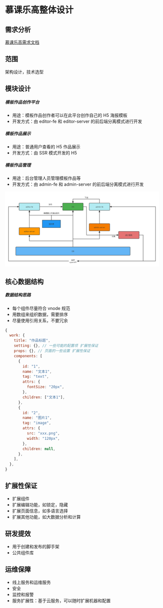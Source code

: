 # 慕课乐高整体设计

## 需求分析

[慕课乐高需求文档](https://www.yuque.com/books/share/af79538c-09eb-4ddd-bfb7-599816c233bf)

## 范围

架构设计，技术选型

## 模块设计

##### 模板作品创作平台

- 用途：模板作品创作者可以在此平台创作自己的 H5 海报模板
- 开发方式：由 editor-fe 和 editor-server 的前后端分离模式进行开发

##### 模板作品展示

- 用途：普通用户查看的 H5 作品展示
- 开发方式：由 SSR 模式开发的 H5

##### 模板作品管理

- 用途：后台管理人员管理模板作品等
- 开发方式：由 admin-fe 和 admin-server 的前后端分离模式进行开发

![项目模块关](./images/01_项目模块关系.png)

## 核心数据结构

##### 数据结构思路

- 每个组件尽量符合 vnode 规范
- 用数组来组织数据，需要排序
- 尽量使用引用关系，不要冗余

```js
{
  work: {
    title: "作品标题",
    setting: {}, // 一些可能的配置项 扩展性保证
    props: {}, // 页面的一些设置 扩展性保证
    components: [
      {
        id: "1",
        name: "文本1",
        tag: "text",
        attrs: {
          fontSize: "20px",
        },
        children: ["文本1"],
      },
      {
        id: "2",
        name: "图片1",
        tag: "image",
        attrs: {
          src: "xxx.png",
          width: "120px",
        },
        children: null,
      },
    ],
  },
}
```

## 扩展性保证

- 扩展组件
- 扩展编辑功能，如锁定，隐藏
- 扩展页面信息，如多语言选择
- 扩展其他功能，如大数据分析和计算

## 研发提效

- 用于创建和发布的脚手架
- 公共组件库

## 运维保障

- 线上服务和运维服务
- 安全
- 监控和报警
- 服务扩展性：基于云服务，可以随时扩展机器和配置
